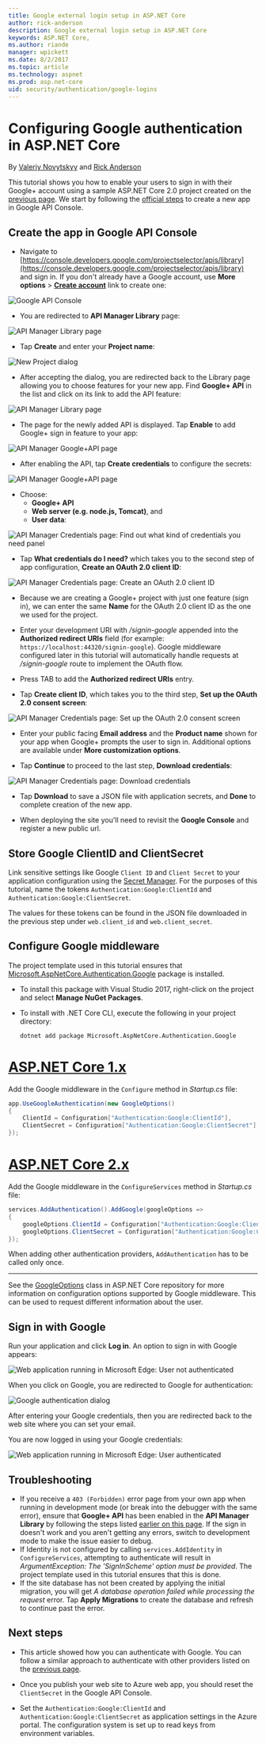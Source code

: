 ```yaml
---
title: Google external login setup in ASP.NET Core
author: rick-anderson
description: Google external login setup in ASP.NET Core
keywords: ASP.NET Core,
ms.author: riande
manager: wpickett
ms.date: 8/2/2017
ms.topic: article
ms.technology: aspnet
ms.prod: asp.net-core
uid: security/authentication/google-logins
---
```

# Configuring Google authentication in ASP.NET Core

<a name=security-authentication-google-logins></a>

By [Valeriy Novytskyy](https://github.com/01binary) and [Rick Anderson](https://twitter.com/RickAndMSFT)

This tutorial shows you how to enable your users to sign in with their Google+ account using a sample ASP.NET Core 2.0 project created on the [previous page](index.md). We start by following the [official steps](https://developers.google.com/identity/sign-in/web/devconsole-project) to create a new app in Google API Console.

## Create the app in Google API Console

* Navigate to [https://console.developers.google.com/projectselector/apis/library](https://console.developers.google.com/projectselector/apis/library) and sign in. If you don't already have a Google account, use **More options** > **[Create account](https://accounts.google.com/SignUpWithoutGmail?service=cloudconsole&continue=https%3A%2F%2Fconsole.developers.google.com%2Fprojectselector%2Fapis%2Flibrary&ltmpl=api)** link to create one:

![Google API Console](index/_static/GoogleConsoleLogin.png)

* You are redirected to **API Manager Library** page:

![API Manager Library page](index/_static/GoogleConsoleSwitchboard.png)

* Tap **Create** and enter your **Project name**:

![New Project dialog](index/_static/GoogleConsoleNewProj.png)

* After accepting the dialog, you are redirected back to the Library page allowing you to choose features for your new app. Find **Google+ API** in the list and click on its link to add the API feature:

![API Manager Library page](index/_static/GoogleConsoleChooseApi.png)

* The page for the newly added API is displayed. Tap **Enable** to add Google+ sign in feature to your app:

![API Manager Google+API page](index/_static/GoogleConsoleEnableApi.png)

* After enabling the API, tap **Create credentials** to configure the secrets:

![API Manager Google+API page](index/_static/GoogleConsoleGoCredentials.png)

* Choose:
   * **Google+ API**
   * **Web server (e.g. node.js, Tomcat)**, and
   * **User data**:

![API Manager Credentials page: Find out what kind of credentials you need panel](index/_static/GoogleConsoleChooseCred.png)

* Tap **What credentials do I need?** which takes you to the second step of app configuration, **Create an OAuth 2.0 client ID**:

![API Manager Credentials page: Create an OAuth 2.0 client ID](index/_static/GoogleConsoleCreateClient.png)

* Because we are creating a Google+ project with just one feature (sign in), we can enter the same **Name** for the OAuth 2.0 client ID as the one we used for the project.

* Enter your development URI with */signin-google* appended into the **Authorized redirect URIs** field (for example: `https://localhost:44320/signin-google`). Google middleware configured later in this tutorial will automatically handle requests at */signin-google* route to implement the OAuth flow.

* Press TAB to add the **Authorized redirect URIs** entry.

* Tap **Create client ID**, which takes you to the third step, **Set up the OAuth 2.0 consent screen**:

![API Manager Credentials page: Set up the OAuth 2.0 consent screen](index/_static/GoogleConsoleAddCred.png)

* Enter your public facing **Email address** and the **Product name** shown for your app when Google+ prompts the user to sign in. Additional options are available under **More customization options**.

* Tap **Continue** to proceed to the last step, **Download credentials**:

![API Manager Credentials page: Download credentials](index/_static/GoogleConsoleFinish.png)

* Tap **Download** to save a JSON file with application secrets, and **Done** to complete creation of the new app.

* When deploying the site you'll need to revisit the **Google Console** and register a new public url.

## Store Google ClientID and ClientSecret

Link sensitive settings like Google `Client ID` and `Client Secret` to your application configuration using the [Secret Manager](../../app-secrets.md). For the purposes of this tutorial, name the tokens `Authentication:Google:ClientId` and `Authentication:Google:ClientSecret`.

The values for these tokens can be found in the JSON file downloaded in the previous step under `web.client_id` and `web.client_secret`.

## Configure Google middleware

The project template used in this tutorial ensures that [Microsoft.AspNetCore.Authentication.Google](https://www.nuget.org/packages/Microsoft.AspNetCore.Authentication.Google) package is installed.

 * To install this package with Visual Studio 2017, right-click on the project and select **Manage NuGet Packages**.
 * To install with .NET Core CLI, execute the following in your project directory:

   `dotnet add package Microsoft.AspNetCore.Authentication.Google`

# [ASP.NET Core 1.x](#tab/aspnetcore1x)

Add the Google middleware in the `Configure` method in *Startup.cs* file:

```csharp
app.UseGoogleAuthentication(new GoogleOptions()
{
    ClientId = Configuration["Authentication:Google:ClientId"],
    ClientSecret = Configuration["Authentication:Google:ClientSecret"]
});
```

# [ASP.NET Core 2.x](#tab/aspnetcore2x)

Add the Google middleware in the `ConfigureServices` method in *Startup.cs* file:

```csharp
services.AddAuthentication().AddGoogle(googleOptions =>
{
    googleOptions.ClientId = Configuration["Authentication:Google:ClientId"];
    googleOptions.ClientSecret = Configuration["Authentication:Google:ClientSecret"];
});
```

When adding other authentication providers, `AddAuthentication` has to be called only once.

---

See the [GoogleOptions](https://github.com/aspnet/Security/blob/dev/src/Microsoft.AspNetCore.Authentication.Google/GoogleOptions.cs) class in ASP.NET Core repository for more information on configuration options supported by Google middleware. This can be used to request different information about the user.

## Sign in with Google

Run your application and click **Log in**. An option to sign in with Google appears:

![Web application running in Microsoft Edge: User not authenticated](index/_static/DoneGoogle.png)

When you click on Google, you are redirected to Google for authentication:

![Google authentication dialog](index/_static/GoogleLogin.png)

After entering your Google credentials, then you are redirected back to the web site where you can set your email.

You are now logged in using your Google credentials:

![Web application running in Microsoft Edge: User authenticated](index/_static/Done.png)

## Troubleshooting

* If you receive a `403 (Forbidden)` error page from your own app when running in development mode (or break into the debugger with the same error), ensure that **Google+ API** has been enabled in the **API Manager Library** by following the steps listed [earlier on this page](#create-the-app-in-google-api-console). If the sign in doesn't work and you aren't getting any errors, switch to development mode to make the issue easier to debug.
* If Identity is not configured by calling `services.AddIdentity` in `ConfigureServices`, attempting to authenticate will result in *ArgumentException: The 'SignInScheme' option must be provided*. The project template used in this tutorial ensures that this is done.
* If the site database has not been created by applying the initial migration, you will get *A database operation failed while processing the request* error. Tap **Apply Migrations** to create the database and refresh to continue past the error.

## Next steps

* This article showed how you can authenticate with Google. You can follow a similar approach to authenticate with other providers listed on the [previous page](index.md).

* Once you publish your web site to Azure web app, you should reset the `ClientSecret` in the Google API Console.

* Set the `Authentication:Google:ClientId` and `Authentication:Google:ClientSecret` as application settings in the Azure portal. The configuration system is set up to read keys from environment variables.
